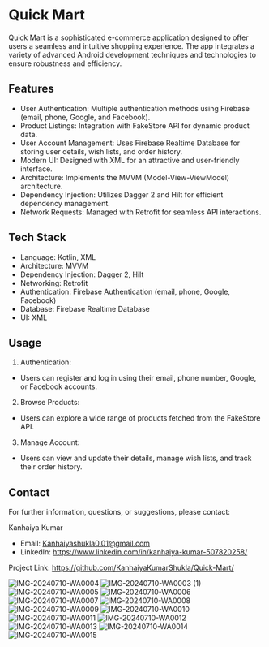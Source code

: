 # Quick Mart
Quick Mart is a sophisticated e-commerce application designed to offer users a seamless and intuitive shopping experience. The app integrates a variety of advanced Android development techniques and technologies to ensure robustness and efficiency.

## Features
* User Authentication: Multiple authentication methods using Firebase (email, phone, Google, and Facebook).
* Product Listings: Integration with FakeStore API for dynamic product data.
* User Account Management: Uses Firebase Realtime Database for storing user details, wish lists, and order history.
* Modern UI: Designed with XML for an attractive and user-friendly interface.
* Architecture: Implements the MVVM (Model-View-ViewModel) architecture.
* Dependency Injection: Utilizes Dagger 2 and Hilt for efficient dependency management.
* Network Requests: Managed with Retrofit for seamless API interactions.



## Tech Stack
* Language: Kotlin, XML
* Architecture: MVVM
* Dependency Injection: Dagger 2, Hilt
* Networking: Retrofit
* Authentication: Firebase Authentication (email, phone, Google, Facebook)
* Database: Firebase Realtime Database
* UI: XML


## Usage
1. Authentication:

* Users can register and log in using their email, phone number, Google, or Facebook accounts.
2. Browse Products:

* Users can explore a wide range of products fetched from the FakeStore API.
3. Manage Account:

* Users can view and update their details, manage wish lists, and track their order history.

## Contact
For further information, questions, or suggestions, please contact:

Kanhaiya Kumar
* Email: Kanhaiyashukla0.01@gmail.com
* LinkedIn: https://www.linkedin.com/in/kanhaiya-kumar-507820258/

Project Link: https://github.com/KanhaiyaKumarShukla/Quick-Mart/

![IMG-20240710-WA0004](https://github.com/KanhaiyaKumarShukla/Quick-Mart/assets/148223010/41149e54-b5c5-4cfb-b7ca-88aa5d7d0542)
![IMG-20240710-WA0003 (1)](https://github.com/KanhaiyaKumarShukla/Quick-Mart/assets/148223010/cee41765-1887-408c-a2ed-fb7ebd87ee37)
![IMG-20240710-WA0005](https://github.com/KanhaiyaKumarShukla/Quick-Mart/assets/148223010/92f54059-6731-4ab1-b286-f304fd656b3e)
![IMG-20240710-WA0006](https://github.com/KanhaiyaKumarShukla/Quick-Mart/assets/148223010/e0b18e60-1c83-4929-b456-6336fb3a604d)
![IMG-20240710-WA0007](https://github.com/KanhaiyaKumarShukla/Quick-Mart/assets/148223010/a7bc5fdf-31d7-42f5-a0c2-23364184868b)
![IMG-20240710-WA0008](https://github.com/KanhaiyaKumarShukla/Quick-Mart/assets/148223010/6df2057c-2acf-4d68-89fc-d485e51fa3ed)
![IMG-20240710-WA0009](https://github.com/KanhaiyaKumarShukla/Quick-Mart/assets/148223010/37b04011-2c54-4914-a17f-f14db667ea7e)
![IMG-20240710-WA0010](https://github.com/KanhaiyaKumarShukla/Quick-Mart/assets/148223010/a8be889b-dd2b-494f-b72d-c8d1c0e0fcf1)
![IMG-20240710-WA0011](https://github.com/KanhaiyaKumarShukla/Quick-Mart/assets/148223010/30dd0b73-4d8f-4520-a5e9-07255c692385)
![IMG-20240710-WA0012](https://github.com/KanhaiyaKumarShukla/Quick-Mart/assets/148223010/089cc6b4-75eb-4b1d-b7c4-7ac05d1e29b2)
![IMG-20240710-WA0013](https://github.com/KanhaiyaKumarShukla/Quick-Mart/assets/148223010/0e596673-ce00-486d-b117-a71369873d23)
![IMG-20240710-WA0014](https://github.com/KanhaiyaKumarShukla/Quick-Mart/assets/148223010/58255ed8-eece-414c-afc0-22acda6fdea0)
![IMG-20240710-WA0015](https://github.com/KanhaiyaKumarShukla/Quick-Mart/assets/148223010/6a0e9620-87cf-4da9-aabb-de12b22ab499)





